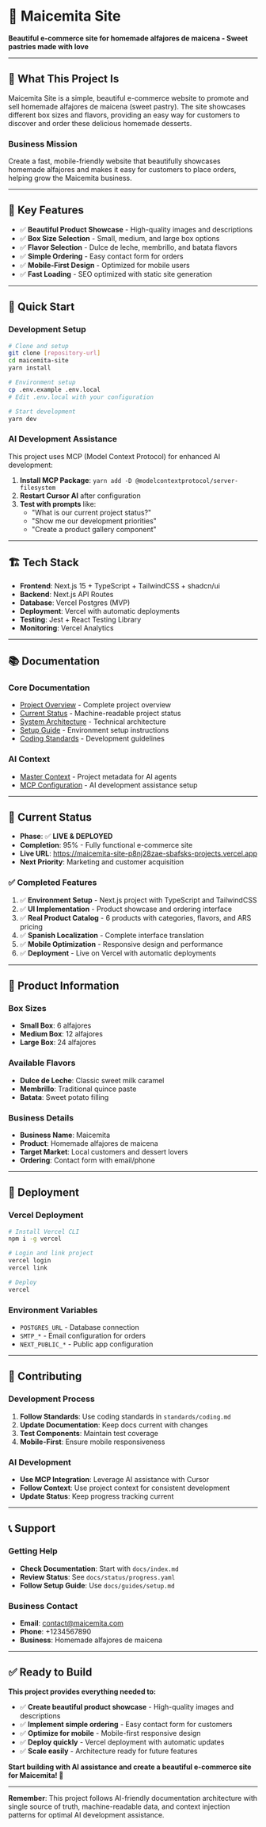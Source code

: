 # 🧁 Maicemita Site

**Beautiful e-commerce site for homemade alfajores de maicena - Sweet pastries made with love**

---

## 🎯 **What This Project Is**

Maicemita Site is a simple, beautiful e-commerce website to promote and sell homemade alfajores de maicena (sweet pastry). The site showcases different box sizes and flavors, providing an easy way for customers to discover and order these delicious homemade desserts.

### **Business Mission**
Create a fast, mobile-friendly website that beautifully showcases homemade alfajores and makes it easy for customers to place orders, helping grow the Maicemita business.

---

## 🌟 **Key Features**

- ✅ **Beautiful Product Showcase** - High-quality images and descriptions
- ✅ **Box Size Selection** - Small, medium, and large box options
- ✅ **Flavor Selection** - Dulce de leche, membrillo, and batata flavors
- ✅ **Simple Ordering** - Easy contact form for orders
- ✅ **Mobile-First Design** - Optimized for mobile users
- ✅ **Fast Loading** - SEO optimized with static site generation

---

## 🚀 **Quick Start**

### **Development Setup**
```bash
# Clone and setup
git clone [repository-url]
cd maicemita-site
yarn install

# Environment setup
cp .env.example .env.local
# Edit .env.local with your configuration

# Start development
yarn dev
```

### **AI Development Assistance**
This project uses MCP (Model Context Protocol) for enhanced AI development:

1. **Install MCP Package**: `yarn add -D @modelcontextprotocol/server-filesystem`
2. **Restart Cursor AI** after configuration
3. **Test with prompts** like:
   - "What is our current project status?"
   - "Show me our development priorities"
   - "Create a product gallery component"

---

## 🏗️ **Tech Stack**

- **Frontend**: Next.js 15 + TypeScript + TailwindCSS + shadcn/ui
- **Backend**: Next.js API Routes
- **Database**: Vercel Postgres (MVP)
- **Deployment**: Vercel with automatic deployments
- **Testing**: Jest + React Testing Library
- **Monitoring**: Vercel Analytics

---

## 📚 **Documentation**

### **Core Documentation**
- [Project Overview](docs/index.md) - Complete project overview
- [Current Status](docs/status/progress.yaml) - Machine-readable project status
- [System Architecture](docs/architecture/overview.md) - Technical architecture
- [Setup Guide](docs/guides/setup.md) - Environment setup instructions
- [Coding Standards](standards/coding.md) - Development guidelines

### **AI Context**
- [Master Context](.ai/context.yaml) - Project metadata for AI agents
- [MCP Configuration](.cursor/mcp.json) - AI development assistance setup

---

## 🎯 **Current Status**

- **Phase**: ✅ **LIVE & DEPLOYED**
- **Completion**: 95% - Fully functional e-commerce site
- **Live URL**: https://maicemita-site-p8nj28zae-sbafsks-projects.vercel.app
- **Next Priority**: Marketing and customer acquisition

### **✅ Completed Features**
1. ✅ **Environment Setup** - Next.js project with TypeScript and TailwindCSS
2. ✅ **UI Implementation** - Product showcase and ordering interface
3. ✅ **Real Product Catalog** - 6 products with categories, flavors, and ARS pricing
4. ✅ **Spanish Localization** - Complete interface translation
5. ✅ **Mobile Optimization** - Responsive design and performance
6. ✅ **Deployment** - Live on Vercel with automatic deployments

---

## 🧁 **Product Information**

### **Box Sizes**
- **Small Box**: 6 alfajores
- **Medium Box**: 12 alfajores  
- **Large Box**: 24 alfajores

### **Available Flavors**
- **Dulce de Leche**: Classic sweet milk caramel
- **Membrillo**: Traditional quince paste
- **Batata**: Sweet potato filling

### **Business Details**
- **Business Name**: Maicemita
- **Product**: Homemade alfajores de maicena
- **Target Market**: Local customers and dessert lovers
- **Ordering**: Contact form with email/phone

---

## 🚀 **Deployment**

### **Vercel Deployment**
```bash
# Install Vercel CLI
npm i -g vercel

# Login and link project
vercel login
vercel link

# Deploy
vercel
```

### **Environment Variables**
- `POSTGRES_URL` - Database connection
- `SMTP_*` - Email configuration for orders
- `NEXT_PUBLIC_*` - Public app configuration

---

## 🤝 **Contributing**

### **Development Process**
1. **Follow Standards**: Use coding standards in `standards/coding.md`
2. **Update Documentation**: Keep docs current with changes
3. **Test Components**: Maintain test coverage
4. **Mobile-First**: Ensure mobile responsiveness

### **AI Development**
- **Use MCP Integration**: Leverage AI assistance with Cursor
- **Follow Context**: Use project context for consistent development
- **Update Status**: Keep progress tracking current

---

## 📞 **Support**

### **Getting Help**
- **Check Documentation**: Start with `docs/index.md`
- **Review Status**: See `docs/status/progress.yaml`
- **Follow Setup Guide**: Use `docs/guides/setup.md`

### **Business Contact**
- **Email**: contact@maicemita.com
- **Phone**: +1234567890
- **Business**: Homemade alfajores de maicena

---

## ✅ **Ready to Build**

**This project provides everything needed to:**
- ✅ **Create beautiful product showcase** - High-quality images and descriptions
- ✅ **Implement simple ordering** - Easy contact form for customers
- ✅ **Optimize for mobile** - Mobile-first responsive design
- ✅ **Deploy quickly** - Vercel deployment with automatic updates
- ✅ **Scale easily** - Architecture ready for future features

**Start building with AI assistance and create a beautiful e-commerce site for Maicemita! 🧁**

---

**Remember**: This project follows AI-friendly documentation architecture with single source of truth, machine-readable data, and context injection patterns for optimal AI development assistance.

